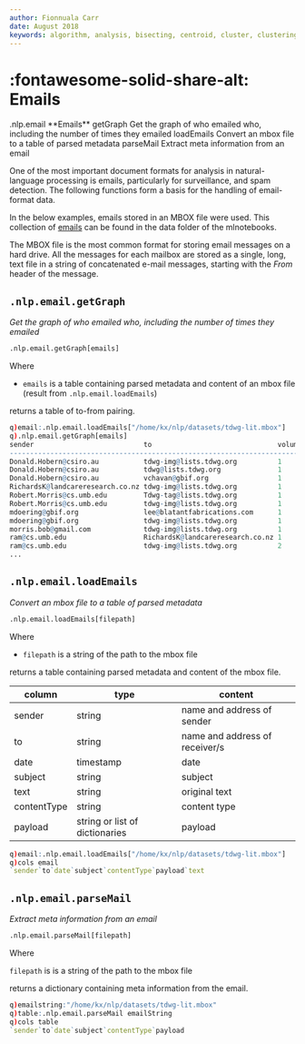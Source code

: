 ```yaml
---
author: Fionnuala Carr
date: August 2018
keywords: algorithm, analysis, bisecting, centroid, cluster, clustering, comparison, corpora, corpus, document, email, feature, file, k-mean, kdbplus, learning, machine, machine learning, mbox, message, ml, nlp, parse, parsing, q, sentiment, similarity, string function, vector
---
```


# :fontawesome-solid-share-alt: Emails

<div markdown="1" class="typewriter">
.nlp.email   **Emails**
  getGraph     Get the graph of who emailed who, including the number of times they emailed
  loadEmails   Convert an mbox file to a table of parsed metadata
  parseMail    Extract meta information from an email
</div>

One of the most important document formats for analysis in natural-language processing is emails, particularly for surveillance, and spam detection. The following functions form a basis for the handling of email-format data.

In the below examples, emails stored in an MBOX file were used. This collection of [emails](https://github.com/KxSystems/mlnotebooks/blob/master/data/tdwg-lit.mbox) can be found in the data folder of the mlnotebooks.

The MBOX file is the most common format for storing email messages on a hard drive. All the messages for each mailbox are stored as a single, long, text file in a string of concatenated e-mail messages, starting with the _From_ header of the message. 

## `.nlp.email.getGraph`

_Get the graph of who emailed who, including the number of times they emailed_

```txt
.nlp.email.getGraph[emails]
```

Where 

- `emails` is a table containing parsed metadata and content of an mbox file (result from `.nlp.email.loadEmails`)

returns a table of to-from pairing.

```q
q)email:.nlp.email.loadEmails["/home/kx/nlp/datasets/tdwg-lit.mbox"]
q).nlp.email.getGraph[emails]
sender                           to                               volume
------------------------------------------------------------------------
Donald.Hobern@csiro.au           tdwg-img@lists.tdwg.org          1
Donald.Hobern@csiro.au           tdwg@lists.tdwg.org              1
Donald.Hobern@csiro.au           vchavan@gbif.org                 1
RichardsK@landcareresearch.co.nz tdwg-img@lists.tdwg.org          1
Robert.Morris@cs.umb.edu         Tdwg-tag@lists.tdwg.org          1
Robert.Morris@cs.umb.edu         tdwg-img@lists.tdwg.org          1
mdoering@gbif.org                lee@blatantfabrications.com      1
mdoering@gbif.org                tdwg-img@lists.tdwg.org          1
morris.bob@gmail.com             tdwg-img@lists.tdwg.org          1
ram@cs.umb.edu                   RichardsK@landcareresearch.co.nz 1
ram@cs.umb.edu                   tdwg-img@lists.tdwg.org          2
...
```

## `.nlp.email.loadEmails`

_Convert an mbox file to a table of parsed metadata_

```txt
.nlp.email.loadEmails[filepath]
```

Where 

- `filepath` is a string of the path to the mbox file

returns a table containing parsed metadata and content of the mbox file.

column      | type                           | content
------------|--------------------------------|---------------------------
sender      | string                         | name and address of sender
to          | string                         | name and address of receiver/s
date        | timestamp                      | date
subject     | string                         | subject
text        | string                         | original text
contentType | string                         | content type
payload     | string or list of dictionaries | payload


```q
q)email:.nlp.email.loadEmails["/home/kx/nlp/datasets/tdwg-lit.mbox"]
q)cols email
`sender`to`date`subject`contentType`payload`text
```


## `.nlp.email.parseMail`

_Extract meta information from an email_

```txt
.nlp.email.parseMail[filepath]
```

Where 

`filepath` is  is a string of the path to the mbox file

returns a dictionary containing meta information from the email.

```q
q)emailstring:"/home/kx/nlp/datasets/tdwg-lit.mbox"
q)table:.nlp.email.parseMail emailString
q)cols table
`sender`to`date`subject`contentType`payload
```
